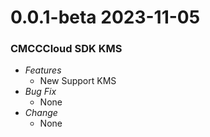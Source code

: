 # 0.0.1-beta 2023-11-05
### CMCCCloud SDK KMS

- _Features_
  - New Support KMS
- _Bug Fix_
  - None
- _Change_
  - None
